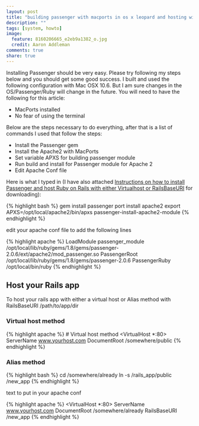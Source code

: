 ```yaml
---
layout: post
title: "building passenger with macports in os x leopard and hosting with apache and create an alias with railsbaseuri"
description: ""
tags: [system, howto]
image:
  feature: 8160206665_e2eb9a1382_o.jpg
  credit: Aaron Addleman
comments: true
share: true
---
```



Installing Passenger should be very easy. Please try following my steps below and you should get some good success. I built and used the following configuration with Mac OSX 10.6. But I am sure changes in the OS/Passenger/Ruby will change in the future. You will need to have the following for this article:

* MacPorts installed
* No fear of using the terminal

Below are the steps necessary to do everything, after that is a list of commands I used that follow the steps:

* Install the Passenger gem
* Install the Apache2 with MacPorts
* Set variable APXS for building passenger module
* Run build and install for Passenger module for Apache 2
* Edit Apache Conf file

Here is what I typed in (I have also attached <a href="/assets/files/passenger_apache_railsbaseuri.txt">Instructions on how to install Passenger and host Ruby on Rails with either Virtualhost or RailsBaseURI</a> for downloading):</span>

{% highlight bash %}
    gem install passenger
    port install apache2
    export APXS=/opt/local/apache2/bin/apxs
    passenger-install-apache2-module
{% endhighlight %}

edit your apache conf file to add the following lines

{% highlight apache %}
    LoadModule passenger_module /opt/local/lib/ruby/gems/1.8/gems/passenger-2.0.6/ext/apache2/mod_passenger.so
    PassengerRoot /opt/local/lib/ruby/gems/1.8/gems/passenger-2.0.6
    PassengerRuby /opt/local/bin/ruby
{% endhighlight %}

## Host your Rails app

To host your rails app with either a virtual host or Alias method with RailsBaseURI /path/to/app/dir

### Virtual host method

{% highlight apache %}
    # Virtual host method
    <VirtualHost *:80>
      ServerName www.yourhost.com
      DocumentRoot /somewhere/public
    </VirtualHost>
{% endhighlight %}

### Alias method

{% highlight bash %}
    cd /somewhere/already
    ln -s /rails_app/public /new_app
{% endhighlight %}

text to put in your apache conf

{% highlight apache %}
    <VirtualHost *:80>
      ServerName www.yourhost.com
      DocumentRoot /somewhere/already
      RailsBaseURI /new_app
    </VirtualHost>
{% endhighlight %}
